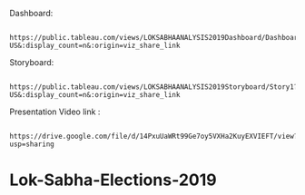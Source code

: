 Dashboard:

     https://public.tableau.com/views/LOKSABHAANALYSIS2019Dashboard/Dashboard1?:langage=en-US&:display_count=n&:origin=viz_share_link
     
Storyboard:

       https://public.tableau.com/views/LOKSABHAANALYSIS2019Storyboard/Story1?:language=en-US&:display_count=n&:origin=viz_share_link

Presentation  Video link :

      https://drive.google.com/file/d/14PxuUaWRt99Ge7oy5VXHa2KuyEXVIEFT/view?usp=sharing


# Lok-Sabha-Elections-2019
